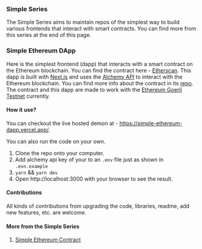 ### Simple Series

The Simple Series aims to maintain repos of the simplest way to build various frontends that interact with smart contracts. You can find more from this series at the end of this page.

### Simple Ethereum DApp

Here is the simplest frontend (dapp) that interacts with a smart contract on the Ethereum blockchain. You can find the contract here - [Etherscan](https://goerli.etherscan.io/address/0x22d52a1cd58e6ec803ca9b942d70cd8db44f08aa). This dapp is built with [Next.js](https://nextjs.org/) and uses the [Alchemy API](https://www.alchemy.com/) to interact with the Ethereum blockchain. You can find more info about the contract in its [repo](https://github.com/thegitparticle/simple-ethereum-contract). The contract and this dapp are made to work with the [Ethereum Goerli Testnet](https://goerli.net/) currently.

#### How it use?

You can checkout the live hosted demon at - https://simple-ethereum-dapp.vercel.app/.

You can also run the code on your own.

1. Clone the repo onto your computer.
2. Add alchemy api key of your to an `.env` file just as shown in `.evn.example`
3. `yarn` && `yarn dev`
4. Open http://localhost:3000 with your browser to see the result.

#### Contributions

All kinds of contributions from upgrading the code, libraries, readme, add new features, etc. are welcome.

#### More from the Simple Series

1. [Simple Ethereum Contract](https://github.com/thegitparticle/simple-ethereum-contract)
